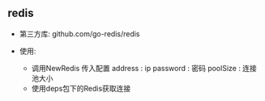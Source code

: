 ## redis

- 第三方库:
	github.com/go-redis/redis

- 使用: 
	- 调用NewRedis 传入配置
        address : ip 
        password : 密码
        poolSize : 连接池大小
    - 使用deps包下的Redis获取连接
